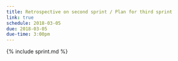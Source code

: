 ```yaml
---
title: Retrospective on second sprint / Plan for third sprint
link: true
schedule: 2018-03-05
due: 2018-03-05
due-time: 3:00pm
---
```

{% include sprint.md %}

